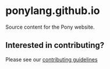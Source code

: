 # ponylang.github.io

Source content for the Pony website.

## Interested in contributing?

Please see our [contributing guidelines](CONTRIBUTING.md)
